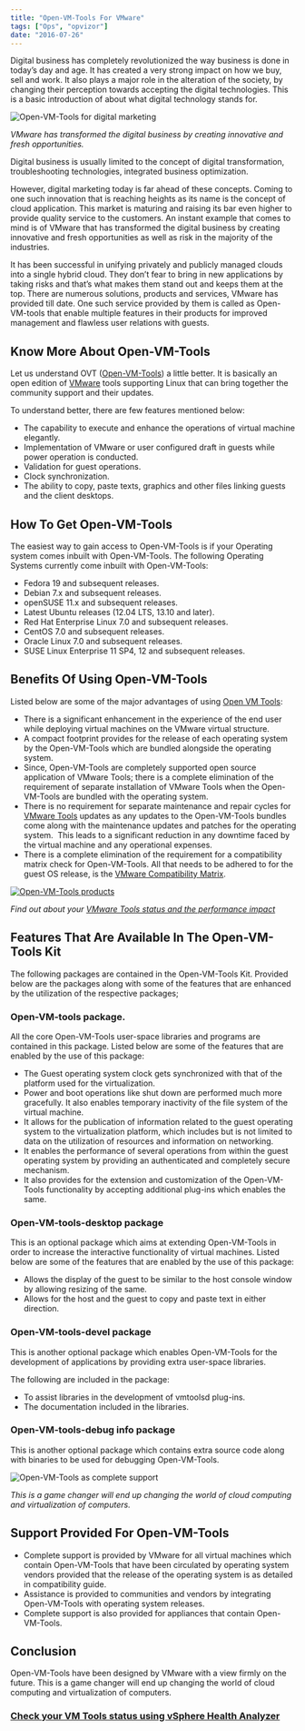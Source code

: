 ```yaml
---
title: "Open-VM-Tools For VMware"
tags: ["Ops", "opvizor"]
date: "2016-07-26"
---
```


  

Digital business has completely revolutionized the way business is done in today’s day and age. It has created a very strong impact on how we buy, sell and work. It also plays a major role in the alteration of the society, by changing their perception towards accepting the digital technologies. This is a basic introduction of about what digital technology stands for.

![Open-VM-Tools for digital marketing](/images/blog/digital-marketing.jpg)

_VMware has transformed the digital business by creating innovative and fresh opportunities._

Digital business is usually limited to the concept of digital transformation, troubleshooting technologies, integrated business optimization.

However, digital marketing today is far ahead of these concepts. Coming to one such innovation that is reaching heights as its name is the concept of cloud application. This market is maturing and raising its bar even higher to provide quality service to the customers. An instant example that comes to mind is of VMware that has transformed the digital business by creating innovative and fresh opportunities as well as risk in the majority of the industries.

It has been successful in unifying privately and publicly managed clouds into a single hybrid cloud. They don’t fear to bring in new applications by taking risks and that’s what makes them stand out and keeps them at the top. There are numerous solutions, products and services, VMware has provided till date. One such service provided by them is called as Open-VM-tools that enable multiple features in their products for improved management and flawless user relations with guests.

## Know More About Open-VM-Tools

Let us understand OVT ([Open-VM-Tools](https://github.com/vmware/open-vm-tools)) a little better. It is basically an open edition of [VMware](https://kb.vmware.com/selfservice/microsites/search.do?language=en_US&cmd=displayKC&externalId=2073803) tools supporting Linux that can bring together the community support and their updates.

To understand better, there are few features mentioned below:

- The capability to execute and enhance the operations of virtual machine elegantly.
- Implementation of VMware or user configured draft in guests while power operation is conducted.
- Validation for guest operations.
- Clock synchronization.
- The ability to copy, paste texts, graphics and other files linking guests and the client desktops.

## How To Get Open-VM-Tools

The easiest way to gain access to Open-VM-Tools is if your Operating system comes inbuilt with Open-VM-Tools. The following Operating Systems currently come inbuilt with Open-VM-Tools:

- Fedora 19 and subsequent releases.
- Debian 7.x and subsequent releases.
- openSUSE 11.x and subsequent releases.
- Latest Ubuntu releases (12.04 LTS, 13.10 and later).
- Red Hat Enterprise Linux 7.0 and subsequent releases.
- CentOS 7.0 and subsequent releases.
- Oracle Linux 7.0 and subsequent releases.
- SUSE Linux Enterprise 11 SP4, 12 and subsequent releases.

## Benefits Of Using Open-VM-Tools

Listed below are some of the major advantages of using [Open VM Tools](https://github.com/vmware/open-vm-tools/):

- There is a significant enhancement in the experience of the end user while deploying virtual machines on the VMware virtual structure.
- A compact footprint provides for the release of each operating system by the Open-VM-Tools which are bundled alongside the operating system.
- Since, Open-VM-Tools are completely supported open source application of VMware Tools; there is a complete elimination of the requirement of separate installation of VMware Tools when the Open-VM-Tools are bundled with the operating system.
- There is no requirement for separate maintenance and repair cycles for [VMware Tools](https://www.opvizor.com/blog/understanding-vmware-tools-affects-vmware-monitoring/) updates as any updates to the Open-VM-Tools bundles come along with the maintenance updates and patches for the operating system.  This leads to a significant reduction in any downtime faced by the virtual machine and any operational expenses.
- There is a complete elimination of the requirement for a compatibility matrix check for Open-VM-Tools. All that needs to be adhered to for the guest OS release, is the [VMware Compatibility Matrix](http://www.vmware.com/resources/compatibility/search.php).

[![Open-VM-Tools products](/images/blog/opvizor_monitor.png)](http://try.opvizor.com/health-analyzer/)

_Find out about your [VMware Tools status and the performance impact](http://try.opvizor.com/health-analyzer/)_

## Features That Are Available In The Open-VM-Tools Kit

The following packages are contained in the Open-VM-Tools Kit. Provided below are the packages along with some of the features that are enhanced by the utilization of the respective packages;

### Open-VM-tools package.

All the core Open-VM-Tools user-space libraries and programs are contained in this package. Listed below are some of the features that are enabled by the use of this package:

- The Guest operating system clock gets synchronized with that of the platform used for the virtualization.
- Power and boot operations like shut down are performed much more gracefully. It also enables temporary inactivity of the file system of the virtual machine.
- It allows for the publication of information related to the guest operating system to the virtualization platform, which includes but is not limited to data on the utilization of resources and information on networking.
- It enables the performance of several operations from within the guest operating system by providing an authenticated and completely secure mechanism.
- It also provides for the extension and customization of the Open-VM-Tools functionality by accepting additional plug-ins which enables the same.

### Open-VM-tools-desktop package

This is an optional package which aims at extending Open-VM-Tools in order to increase the interactive functionality of virtual machines. Listed below are some of the features that are enabled by the use of this package:

- Allows the display of the guest to be similar to the host console window by allowing resizing of the same.
- Allows for the host and the guest to copy and paste text in either direction.

### Open-VM-tools-devel package

This is another optional package which enables Open-VM-Tools for the development of applications by providing extra user-space libraries.

The following are included in the package:

- To assist libraries in the development of vmtoolsd plug-ins.
- The documentation included in the libraries.

### Open-VM-tools-debug info package

This is another optional package which contains extra source code along with binaries to be used for debugging Open-VM-Tools.

![Open-VM-Tools as complete support](/images/blog/digital-marketing2.jpg)

_This is a game changer will end up changing the world of cloud computing and virtualization of computers._

## Support Provided For Open-VM-Tools

- Complete support is provided by VMware for all virtual machines which contain Open-VM-Tools that have been circulated by operating system vendors provided that the release of the operating system is as detailed in compatibility guide.
- Assistance is provided to communities and vendors by integrating Open-VM-Tools with operating system releases.
- Complete support is also provided for appliances that contain Open-VM-Tools.

## Conclusion

Open-VM-Tools have been designed by VMware with a view firmly on the future. This is a game changer will end up changing the world of cloud computing and virtualization of computers.

### [Check your VM Tools status using vSphere Health Analyzer](http://try.opvizor.com/health-analyzer/)

